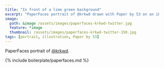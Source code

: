```yaml
---
title: "In front of a lime green background"
excerpt: "PaperFaces portrait of @krkwd drawn with Paper by 53 on an iPad."
image: 
  path: &image /assets/images/paperfaces-krkwd-twitter.jpg 
  feature: *image
  thumbnail: /assets/images/paperfaces-krkwd-twitter-150.jpg
tags: [portrait, illustration, Paper by 53]
---
```


PaperFaces portrait of [@krkwd](https://twitter.com/krkwd).

{% include boilerplate/paperfaces.md %}
